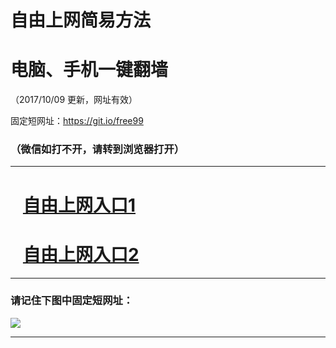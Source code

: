 ﻿# 自由上网简易方法

# 电脑、手机一键翻墙

（2017/10/09 更新，网址有效）

固定短网址：https://git.io/free99

### （微信如打不开，请转到浏览器打开）


***





# &nbsp;&nbsp; <a href="http://ft272893795.fwq-tz-1001.info/fwqtz01.html?t=100900129867 " target="_blank">自由上网入口1</a>
# &nbsp;&nbsp; <a href="http://ft777225882.fwq-tz-1002.info/fwqtz02.html?t=10090017914 " target="_blank">自由上网入口2</a>
***

### 请记住下图中固定短网址：

<img src="https://s3-us-west-2.amazonaws.com/fwq-1001/yjfq-20170905okok.png" /> 


***

